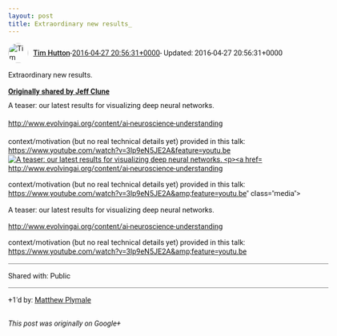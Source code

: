 ```yaml
---
layout: post
title: Extraordinary new results_
---
```


<html><head><meta charset="utf-8"><title>Extraordinary new results.</title><style>body {font: 11pt Roboto, Arial, sans-serif; max-width: 640px; margin: 24px;}.author-photo {border-radius: 50%; margin-right: 10px; width: 40px;}.author {font-weight: 500;}.main-content {margin: 15px 0 15px;}.post-title {font-weight: bold;}.location {display: block; margin-top: 15px;}.location img {float: left; margin-right: 5px; width: 20px;}.media-link {display: inline-block; max-width: 100%; vertical-align: top;}.media-link p {margin-top: 5px; max-height: 4em; overflow: scroll;}.media {max-height: 100vh; max-width: 100%;}.video-placeholder {background: black; display: flex; height: 300px; max-width: 100%; width: 640px;}.play-icon {border-bottom: 30px solid transparent; border-left: 50px solid white; border-top: 30px solid transparent; color: white; margin: auto;}.album {max-height: 800px; overflow: scroll; width: calc(100vw - 48px);}.album .media-link {margin-right: 5px; max-width: 250px;}.album .media {max-height: 250px;}.link-embed {border-top: 1px solid lightgrey; display: block; margin-top: 20px;}.link-embed img {max-width: 100%;}.inline-link-embed {display: block;}.inline-link-embed img {vertical-align: middle;}.link-title {display: inline-block; font-size: medium; font-weight: 300; padding-left: 1em;}.reshare-attribution {display: block; font-weight: bold; margin-bottom: 10px;}.poll-image {margin-bottom: 5px; max-height: 300px; max-width: 500px;}.poll-choice {align-items: center; display: flex; margin-bottom: 5px; max-width: 500px;}.poll-choice-percentage {background-color: lightblue; height: 100%; left: 0; position: absolute; z-index: -1;}.poll-choice-selected {margin-right: 5px;}.poll-choice-results {border: 1px solid lightgray; border-radius: 5px; display: flex; line-height: 40px; overflow: hidden; padding: 0 8px; position: relative;}.poll-choice-results, .poll-choice-description {flex-grow: 1; margin-right: 10px;}.poll-choice-image {width: 100%;}.poll-choice-image, .poll-choice-image img {max-height: 40px; max-width: 100px;}.poll-choice-votes {max-height: 100px; overflow: auto;}.plus-entity-embed {color: black; display: block; text-decoration: none;}.plus-entity-embed-cover-photo {max-height: 300px; max-width: 100%;}.plus-entity-embed-info {padding: 0 1em 1em;}.plus-entity-embed-info h2 {font-weight: 500; margin: 10px 0;}.plus-entity-embed-info p {font-size: small; margin: 0;}.collection-owner-avatar {border-radius: 50%; border: 2px solid white; height: 40px; margin-top: -22px;}.visibility {padding: 1em 0; border-top: 1px solid grey;}.post-activity {padding: 1em 0; border-top: 1px solid grey;}.comments {border-top: 1px solid gray; padding-top: 1em;}.comment + .comment {margin-top: 1em;}.comment .media-link, .comment .inline-link-embed {margin-top: 5px;}</style></head><body><div style="margin-bottom:1em;"><div style="display:flex; align-items:center"><img class="author-photo" src="https://lh4.googleusercontent.com/-epo4ZZKNqEw/AAAAAAAAAAI/AAAAAAAAVSU/qu3LpcHEnoQ/s64-c/photo.jpg" alt="Tim Hutton"><a href="https://plus.google.com/+TimHutton" target="_blank" class="author">Tim Hutton</a> - <a target="_blank" href="https://plus.google.com/+TimHutton/posts/bzeqXEFzipD">2016-04-27 20:56:31+0000</a><span> - Updated: 2016-04-27 20:56:31+0000</span></div><div class="main-content">Extraordinary new results.</div><div><a target="_blank" href="https://plus.google.com/+JeffClune/posts/9VbeKoNttJL" class="reshare-attribution">Originally shared by Jeff Clune</a>A teaser: our latest results for visualizing deep neural networks. <br><br><a rel="nofollow" target="_blank" href="http://www.evolvingai.org/content/ai-neuroscience-understanding" class="ot-anchor bidi_isolate" jslog="10929; track:click" dir="ltr">http://www.evolvingai.org/content/ai-neuroscience-understanding</a><br><br>context/motivation (but no real technical details yet) provided in this talk: <a rel="nofollow" target="_blank" href="https://www.youtube.com/watch?v=3lp9eN5JE2A&amp;feature=youtu.be" class="ot-anchor bidi_isolate" jslog="10929; track:click" dir="ltr">https://www.youtube.com/watch?v=3lp9eN5JE2A&amp;feature=youtu.be</a><a href="https://lh3.googleusercontent.com/-ADwz4AmPLh4/VyEcpvldzcI/AAAAAAAAFv8/SXVDk4TtNl8BBB_PwNcNLdsridu25Uffw/w2079-h1608/160411__cnn_fc8_vis.jpg" target="_blank" class="media-link"><img src="https://lh3.googleusercontent.com/-ADwz4AmPLh4/VyEcpvldzcI/AAAAAAAAFv8/SXVDk4TtNl8BBB_PwNcNLdsridu25Uffw/w2079-h1608/160411__cnn_fc8_vis.jpg" alt="A teaser: our latest results for visualizing deep neural networks.



http://www.evolvingai.org/content/ai-neuroscience-understanding



context/motivation (but no real technical details yet) provided in this talk: https://www.youtube.com/watch?v=3lp9eN5JE2A&amp;feature=youtu.be" class="media"><p>A teaser: our latest results for visualizing deep neural networks.



http://www.evolvingai.org/content/ai-neuroscience-understanding



context/motivation (but no real technical details yet) provided in this talk: https://www.youtube.com/watch?v=3lp9eN5JE2A&amp;feature=youtu.be</p></a></div></div><div class="visibility">Shared with: Public</div><div class="post-activity"><div class="plus-oners">+1'd by: <a href="https://plus.google.com/103253481591130828549">Matthew Plymale</a></div></div></body></html>

<i>This post was originally on Google+</i>